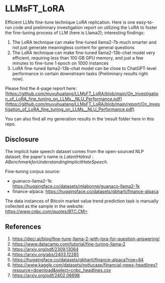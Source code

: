 # LLMsFT_LoRA
Efficient LLMs fine-tune technique LoRA replication. Here is one easy-to-run code and preliminary investigation report on utilizing the LoRA to foster the fine-tuning process of LLM (here is Llama2); interesting findings:
1. The LoRA technique can make fine-tuned llama2-7b much smarter and not just generate meaningless content for general questions
2. The LoRA technique can make fine-tuned llama2-13b-chat model very efficient, requiring less than 100 GB GPU memory, and just a few minutes to fine-tune 1 epoch on 1000 instances
3. LoRA fine-tuned llama2-13b-chat model can be close to ChatGPT-level performance in certain downstream tasks (Preliminary results right now).

Please find the 4-page report here: [https://github.com/muyuhuatang/LLMsFT_LoRA/blob/main/On_Investigation_of_LoRA_fine_tuning_on_LLMs__NLU_Performance.pdf](https://github.com/muyuhuatang/LLMsFT_LoRA/blob/main/report/On_Investigation_of_LoRA_fine_tuning_on_LLMs__NLU_Performance.pdf)

You can also find all my generation results in the \result folder here in this repo.


## Disclosure
The implicit hate speech dataset comes from the open-sourced NLP dataset; the paper's name is $Latent Hatred: A Benchmark for Understanding Implicit Hate Speech$.

Fine-tuning corpus source:
- guanaco-llama2-1k: https://huggingface.co/datasets/mlabonne/guanaco-llama2-1k
- finance-alpaca: https://huggingface.co/datasets/gbharti/finance-alpaca

The data instances of Bitcoin market value trend prediction task is manually collected as the sample in the website: https://www.cnbc.com/quotes/BTC.CM=


## References
1. https://deci.ai/blog/fine-tune-llama-2-with-lora-for-question-answering/
2. https://www.datacamp.com/tutorial/fine-tuning-llama-2
3. https://arxiv.org/pdf/2309.13064
4. https://arxiv.org/abs/2403.12285
5. https://huggingface.co/datasets/gbharti/finance-alpaca?row=84
6. https://www.kaggle.com/datasets/notlucasp/financial-news-headlines?resource=download&select=cnbc_headlines.csv
7. https://arxiv.org/pdf/2402.06698
